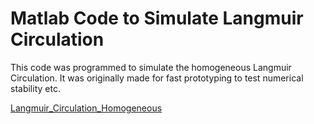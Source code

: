 # Matlab Code to Simulate Langmuir Circulation

This code was programmed to simulate the homogeneous Langmuir Circulation. It was originally made for fast prototyping to test numerical stability etc. 

[Langmuir_Circulation_Homogeneous](https://github.com/likekeustc/Langmuir-Circulations-University-of-New-Hampshire/blob/master/matlab_code/animation.gif)
